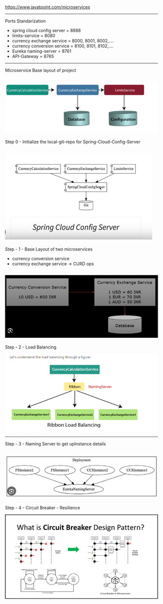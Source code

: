 https://www.javatpoint.com/microservices

---------------------------------------
Ports Standarization

- spring cloud config server = 8888
- limits-service = 8080
- currency exchange service = 8000, 8001, 8002,....
- currency conversion service = 8100, 8101, 8102,....
- Eureka naming-server = 8761
- API-Gateway = 8765

----------------------------------------
Microservice Base layout of project

![img_1.png](img_1.png)
-----------------------------------------
Step 0 - Initialize the local-git-repo for Spring-Cloud-Config-Server

![img.png](img.png)
-----------------------------------------
Step - 1 - Base Layout of two microservices

- currency conversion service
- currency exchange service -> CURD ops

![img_2.png](img_2.png)
-----------------------------------------
Step - 2 - Load Balancing

![img_3.png](img_3.png)

------------------------------------------
Step - 3 - Naming Server to get upInstance details

![img_4.png](img_4.png)
------------------------------------------
Step - 4 - Circuit Breaker - Resilience

![img_5.png](img_5.png)
